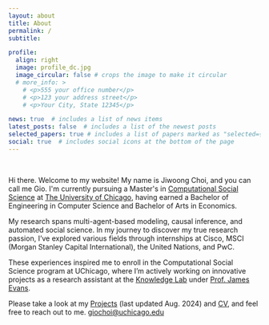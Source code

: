 ```yaml
---
layout: about
title: About
permalink: /
subtitle: 

profile:
  align: right
  image: profile_dc.jpg
  image_circular: false # crops the image to make it circular
  # more_info: >
    # <p>555 your office number</p>
    # <p>123 your address street</p>
    # <p>Your City, State 12345</p>

news: true  # includes a list of news items
latest_posts: false  # includes a list of the newest posts
selected_papers: true # includes a list of papers marked as "selected={true}"
social: true  # includes social icons at the bottom of the page
---
```

<br>


Hi there. Welcome to my website! My name is Jiwoong Choi, and you can call me Gio. I'm currently pursuing a Master's in [Computational Social Science](https://macss.uchicago.edu) at [The University of Chicago](https://www.uchicago.edu), having earned a Bachelor of Engineering in Computer Science and Bachelor of Arts in Economics. 

My research spans multi-agent-based modeling, causal inference, and automated social science. In my journey to discover my true research passion, I’ve explored various fields through internships at Cisco, MSCI (Morgan Stanley Capital International), the United Nations, and PwC.

These experiences inspired me to enroll in the Computational Social Science program at UChicago, where I’m actively working on innovative projects as a research assistant at the [Knowledge Lab](https://knowledgelab.org) under [Prof. James Evans](https://news.uchicago.edu/profile/james-evans).

Please take a look at my [Projects](/publications/) (last updated Aug. 2024)  and [CV](/cv/), and feel free to reach out to me. [giochoi@uchicago.edu](mailto:giochoi@uchicago.edu) 


